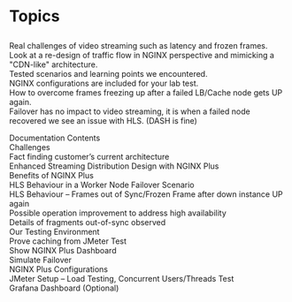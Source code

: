 # Topics <p>
Real challenges of video streaming such as latency and frozen frames. <br>
Look at a re-design of traffic flow in NGINX perspective and mimicking a "CDN-like" architecture. <br>
Tested scenarios and learning points we encountered. <br> 
NGINX configurations are included for your lab test. <br>
How to overcome frames freezing up after a failed LB/Cache node gets UP again. <br>
Failover has no impact to video streaming, it is when a failed node recovered we see an issue with HLS. (DASH is fine) <br>

<p> Documentation Contents
  <br> Challenges
  <br> Fact finding customer’s current architecture
  <br> Enhanced Streaming Distribution Design with NGINX Plus
  <br> Benefits of NGINX Plus
  <br> HLS Behaviour in a Worker Node Failover Scenario
  <br> HLS Behaviour – Frames out of Sync/Frozen Frame after down instance UP again
  <br> Possible operation improvement to address high availability
  <br> Details of fragments out-of-sync observed
  <br> Our Testing Environment
  <br> Prove caching from JMeter Test
  <br> Show NGINX Plus Dashboard
  <br> Simulate Failover
  <br> NGINX Plus Configurations
  <br> JMeter Setup – Load Testing, Concurrent Users/Threads Test
  <br> Grafana Dashboard (Optional)

